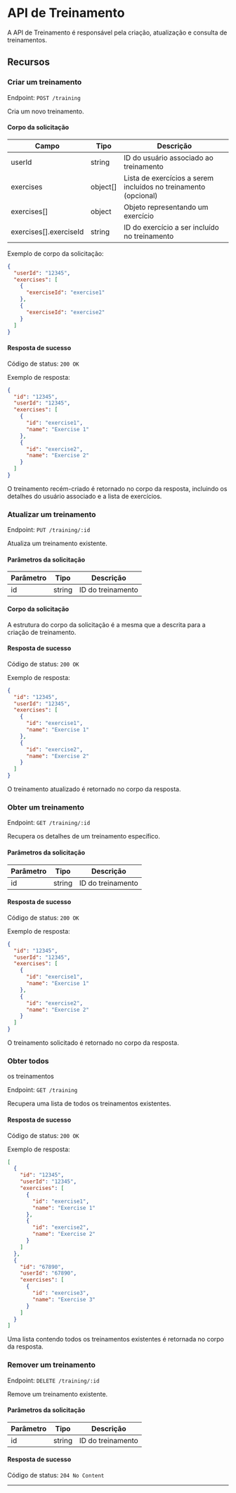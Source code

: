 # API de Treinamento

A API de Treinamento é responsável pela criação, atualização e consulta de treinamentos.

## Recursos

### Criar um treinamento

Endpoint: `POST /training`

Cria um novo treinamento.

#### Corpo da solicitação

| Campo      | Tipo    | Descrição                                                         |
| ---------- | ------- | ----------------------------------------------------------------- |
| userId     | string  | ID do usuário associado ao treinamento                             |
| exercises  | object[] | Lista de exercícios a serem incluídos no treinamento (opcional)    |
| exercises[] | object  | Objeto representando um exercício                                 |
| exercises[].exerciseId | string | ID do exercício a ser incluído no treinamento                    |

Exemplo de corpo da solicitação:
```json
{
  "userId": "12345",
  "exercises": [
    {
      "exerciseId": "exercise1"
    },
    {
      "exerciseId": "exercise2"
    }
  ]
}
```

#### Resposta de sucesso

Código de status: `200 OK`

Exemplo de resposta:
```json
{
  "id": "12345",
  "userId": "12345",
  "exercises": [
    {
      "id": "exercise1",
      "name": "Exercise 1"
    },
    {
      "id": "exercise2",
      "name": "Exercise 2"
    }
  ]
}
```

O treinamento recém-criado é retornado no corpo da resposta, incluindo os detalhes do usuário associado e a lista de exercícios.

### Atualizar um treinamento

Endpoint: `PUT /training/:id`

Atualiza um treinamento existente.

#### Parâmetros da solicitação

| Parâmetro | Tipo   | Descrição           |
| --------- | ------ | ------------------- |
| id        | string | ID do treinamento   |

#### Corpo da solicitação

A estrutura do corpo da solicitação é a mesma que a descrita para a criação de treinamento.

#### Resposta de sucesso

Código de status: `200 OK`

Exemplo de resposta:
```json
{
  "id": "12345",
  "userId": "12345",
  "exercises": [
    {
      "id": "exercise1",
      "name": "Exercise 1"
    },
    {
      "id": "exercise2",
      "name": "Exercise 2"
    }
  ]
}
```

O treinamento atualizado é retornado no corpo da resposta.

### Obter um treinamento

Endpoint: `GET /training/:id`

Recupera os detalhes de um treinamento específico.

#### Parâmetros da solicitação

| Parâmetro | Tipo   | Descrição           |
| --------- | ------ | ------------------- |
| id        | string | ID do treinamento   |

#### Resposta de sucesso

Código de status: `200 OK`

Exemplo de resposta:
```json
{
  "id": "12345",
  "userId": "12345",
  "exercises": [
    {
      "id": "exercise1",
      "name": "Exercise 1"
    },
    {
      "id": "exercise2",
      "name": "Exercise 2"
    }
  ]
}
```

O treinamento solicitado é retornado no corpo da resposta.

### Obter todos

 os treinamentos

Endpoint: `GET /training`

Recupera uma lista de todos os treinamentos existentes.

#### Resposta de sucesso

Código de status: `200 OK`

Exemplo de resposta:
```json
[
  {
    "id": "12345",
    "userId": "12345",
    "exercises": [
      {
        "id": "exercise1",
        "name": "Exercise 1"
      },
      {
        "id": "exercise2",
        "name": "Exercise 2"
      }
    ]
  },
  {
    "id": "67890",
    "userId": "67890",
    "exercises": [
      {
        "id": "exercise3",
        "name": "Exercise 3"
      }
    ]
  }
]
```

Uma lista contendo todos os treinamentos existentes é retornada no corpo da resposta.

### Remover um treinamento

Endpoint: `DELETE /training/:id`

Remove um treinamento existente.

#### Parâmetros da solicitação

| Parâmetro | Tipo   | Descrição           |
| --------- | ------ | ------------------- |
| id        | string | ID do treinamento   |

#### Resposta de sucesso

Código de status: `204 No Content`

---
